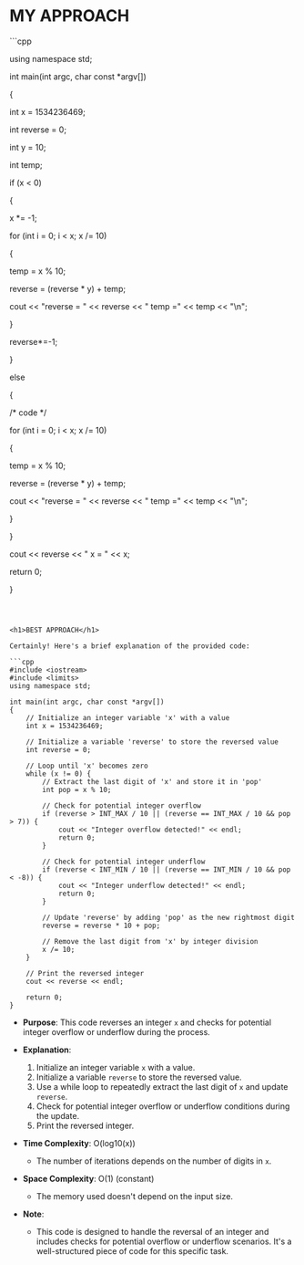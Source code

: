 <h1>MY APPROACH</h1>
```cpp

using namespace std;

int main(int argc, char const *argv[])

{

int x = 1534236469;

int reverse = 0;

int y = 10;

int temp;

if (x < 0)

{

x *= -1;

for (int i = 0; i < x; x /= 10)

{

temp = x % 10;

reverse = (reverse * y) + temp;

cout << "reverse = " << reverse << " temp =" << temp << "\n";

}

reverse*=-1;

}

else

{

/* code */

for (int i = 0; i < x; x /= 10)

{

temp = x % 10;

reverse = (reverse * y) + temp;

cout << "reverse = " << reverse << " temp =" << temp << "\n";

}

}

  

cout << reverse << " x = " << x;

return 0;

}
```



<h1>BEST APPROACH</h1>

Certainly! Here's a brief explanation of the provided code:

```cpp
#include <iostream>
#include <limits>
using namespace std;

int main(int argc, char const *argv[])
{
    // Initialize an integer variable 'x' with a value
    int x = 1534236469;

    // Initialize a variable 'reverse' to store the reversed value
    int reverse = 0;

    // Loop until 'x' becomes zero
    while (x != 0) {
        // Extract the last digit of 'x' and store it in 'pop'
        int pop = x % 10;

        // Check for potential integer overflow
        if (reverse > INT_MAX / 10 || (reverse == INT_MAX / 10 && pop > 7)) {
            cout << "Integer overflow detected!" << endl;
            return 0;
        }
        
        // Check for potential integer underflow
        if (reverse < INT_MIN / 10 || (reverse == INT_MIN / 10 && pop < -8)) {
            cout << "Integer underflow detected!" << endl;
            return 0;
        }

        // Update 'reverse' by adding 'pop' as the new rightmost digit
        reverse = reverse * 10 + pop;

        // Remove the last digit from 'x' by integer division
        x /= 10;
    }

    // Print the reversed integer
    cout << reverse << endl;

    return 0;
}
```

- **Purpose**: This code reverses an integer `x` and checks for potential integer overflow or underflow during the process.

- **Explanation**:
  1. Initialize an integer variable `x` with a value.
  2. Initialize a variable `reverse` to store the reversed value.
  3. Use a while loop to repeatedly extract the last digit of `x` and update `reverse`.
  4. Check for potential integer overflow or underflow conditions during the update.
  5. Print the reversed integer.

- **Time Complexity**: O(log10(x))
  - The number of iterations depends on the number of digits in `x`.

- **Space Complexity**: O(1) (constant)
  - The memory used doesn't depend on the input size.

- **Note**:
  - This code is designed to handle the reversal of an integer and includes checks for potential overflow or underflow scenarios. It's a well-structured piece of code for this specific task.